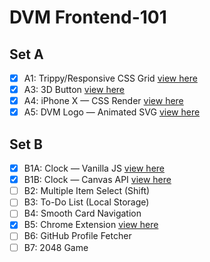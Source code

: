 # DVM Frontend-101

## Set A
- [x] A1: Trippy/Responsive CSS Grid [view here](https://psrth.github.io/frontend-101/A/A1/)
- [x] A3: 3D Button [view here](https://psrth.github.io/frontend-101/A/A3/)
- [x] A4: iPhone X — CSS Render [view here](https://psrth.github.io/frontend-101/A/A4/)
- [x] A5: DVM Logo — Animated SVG [view here](https://psrth.github.io/frontend-101/A/A5/)

## Set B
- [x] B1A: Clock — Vanilla JS [view here](https://psrth.github.io/frontend-101/B/B1.1/)
- [x] B1B: Clock — Canvas API [view here](https://psrth.github.io/frontend-101/B/B1.2/)
- [ ] B2: Multiple Item Select (Shift)
- [ ] B3: To-Do List (Local Storage)
- [ ] B4: Smooth Card Navigation
- [x] B5: Chrome Extension [view here](https://psrth.github.io/frontend-101/B/B5/)
- [ ] B6: GitHub Profile Fetcher
- [ ] B7: 2048 Game